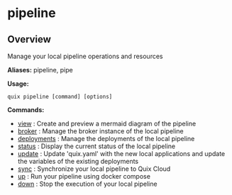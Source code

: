 # pipeline

## Overview

Manage your local pipeline operations and resources

**Aliases:** pipeline, pipe

**Usage:**

```
quix pipeline [command] [options]
```

**Commands:**

- [view](view.md) : Create and preview a mermaid diagram of the pipeline
- [broker](broker\index.md) : Manage the broker instance of the local pipeline
- [deployments](deployments\index.md) : Manage the deployments of the local pipeline
- [status](status.md) : Display the current status of the local pipeline
- [update](update.md) : Update 'quix.yaml' with the new local applications and update the variables of the existing deployments
- [sync](sync.md) : Synchronize your local pipeline to Quix Cloud
- [up](up.md) : Run your pipeline using docker compose
- [down](down.md) : Stop the execution of your local pipeline

